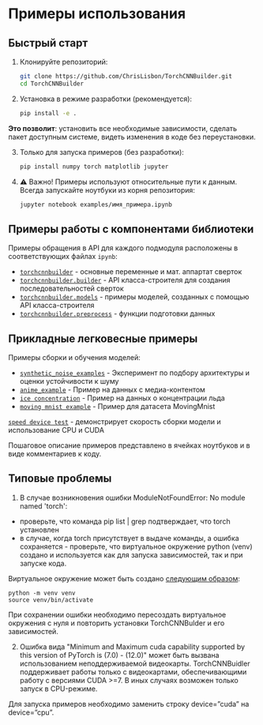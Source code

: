 # Примеры использования

## Быстрый старт

1. Клонируйте репозиторий:
   ```bash
   git clone https://github.com/ChrisLisbon/TorchCNNBuilder.git
   cd TorchCNNBuilder
   
2. Установка в режиме разработки (рекомендуется):
    ```bash
   pip install -e .

**Это позволит**: установить все необходимые зависимости, сделать пакет доступным системе, 
видеть изменения в коде без переустановки.

3. Только для запуска примеров (без разработки):

    ```bash
    pip install numpy torch matplotlib jupyter
   
4. ⚠️ Важно! Примеры используют относительные пути к данным. 
Всегда запускайте ноутбуки из корня репозитория:
    ```bash
    jupyter notebook examples/имя_примера.ipynb

## Примеры работы с компонентами библиотеки
Примеры обращения в API для каждого подмодуля расположены в соответствующих файлах `ipynb`:
- [`torchcnnbuilder`](usage_examples/main_examples_ru.ipynb) - основные переменные и мат. аппартат сверток
- [`torchcnnbuilder.builder`](usage_examples/builder_examples_ru.ipynb) - API класса-строителя для создания последовательностей сверток
- [`torchcnnbuilder.models`](usage_examples/model_examples_ru.ipynb) - примеры моделей, созданных с помощью API класса-строителя 
- [`torchcnnbuilder.preprocess`](usage_examples/preprocess_examples_ru.ipynb) - функции подготовки данных

## Прикладные легковесные примеры 

Примеры сборки и обучения моделей:
- [`synthetic_noise_examples`](synthetic_noise_examples) - Эксперимент по подбору архитектуры и оценки устойчивости к шуму
- [`anime_example`](anime_example_ru.ipynb) - Пример на данных с медиа-контентом
- [`ice concentration`](ice_concentration) - Пример на данных о концентрации льда
- [`moving mnist example`](moving_mnist_example_ru.ipynb) - Пример для датасета MovingMnist


[`speed device test`](speed_device_test.py) - демонстрирует скорость сборки модели и использование CPU и CUDA

Пошаговое описание примеров представлено в ячейках ноутбуков и в виде комментариев к коду.

## Типовые проблемы

1. В случае возникновения ошибки ModuleNotFoundError: No module named 'torch':
- проверьте, что команда pip list | grep подтверждает, что torch установлен
- в случае, когда torch присутствует в выдаче команды, а ошибка сохраняется - проверьте, 
что виртуальное окружение python (venv) создано и используется как для запуска зависимостей, так и при запуске кода.

Виртуальное окружение может быть создано [следующим образом](https://docs.python.org/3/library/venv.html#creating-virtual-environments):

```
python -m venv venv
source venv/bin/activate
```

При сохранении ошибки необходимо пересоздать виртуальное окружения с нуля и повторить установки TorchCNNBulder и его зависимостей.

2. Ошибка вида "Minimum and Maximum cuda capability supported by this version of PyTorch is (7.0) - (12.0)" может быть 
вызвана использованием неподдерживаемой видеокарты. TorchCNNBuidler поддерживает работы только с видеокартами, 
обеспечивающими работу с версиями CUDA >=7. В иных случаях возможен только запуск в CPU-режиме.

Для запуска примеров необходимо заменить строку device=”cuda” на device=”cpu”.